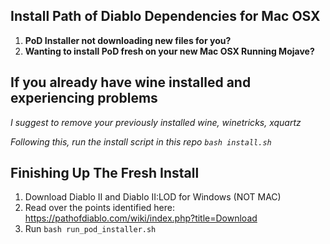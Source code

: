 ## Install Path of Diablo Dependencies for Mac OSX

1. **PoD Installer not downloading new files for you?**
2. **Wanting to install PoD fresh on your new Mac OSX Running Mojave?**

## If you already have wine installed and experiencing problems
*I suggest to remove your previously installed wine, winetricks, xquartz*

*Following this, run the install script in this repo `bash install.sh`*

## Finishing Up The Fresh Install
1. Download Diablo II and Diablo II:LOD for Windows (NOT MAC)
2. Read over the points identified here: https://pathofdiablo.com/wiki/index.php?title=Download
3. Run `bash run_pod_installer.sh`
